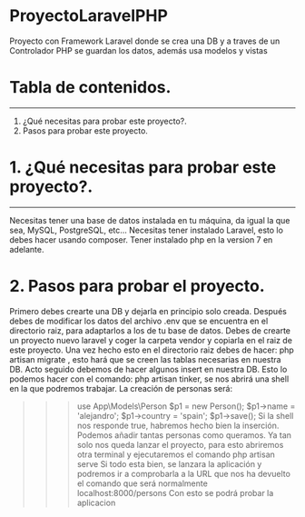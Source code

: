 # ProyectoLaravelPHP
Proyecto con Framework Laravel donde se crea una DB y a traves de un Controlador PHP se guardan los datos, además usa modelos y vistas

# Tabla de contenidos.
---------------------------

 1. ¿Qué necesitas para probar este proyecto?.
 2. Pasos para probar este proyecto.


# 1. ¿Qué necesitas para probar este proyecto?.
----------------------------
Necesitas tener una base de datos instalada en tu máquina, da igual la que sea, MySQL, PostgreSQL, etc...
Necesitas tener instalado Laravel, esto lo debes hacer usando composer.
Tener instalado php en la version 7 en adelante.

# 2. Pasos para probar el proyecto.
Primero debes crearte una DB y dejarla en principio solo creada.
Después debes de modificar los datos del archivo .env que se encuentra en el directorio raiz, para adaptarlos a los de tu base de datos.
Debes de crearte un proyecto nuevo laravel y coger la carpeta vendor y copiarla en el raiz de este proyecto.
Una vez hecho esto en el directorio raiz debes de hacer: php artisan migrate , esto hará que se creen las tablas necesarias en nuestra DB.
Acto seguido debemos de hacer algunos insert en nuestra DB.
Esto lo podemos hacer con el comando: php artisan tinker, se nos abrirá una shell en la que podremos trabajar.
La creación de personas será:
>>> use App\Models\Person
>>> $p1 = new Person();
>>> $p1->name = 'alejandro';
>>> $p1->country = 'spain';
>>> $p1->save();
Si la shell nos responde true, habremos hecho bien la inserción.
Podemos añadir tantas personas como queramos.
Ya tan solo nos queda lanzar el proyecto, para esto abriremos otra terminal y ejecutaremos el comando php artisan serve
Si todo esta bien, se lanzara la aplicación y podremos ir a comprobarla a la URL que nos ha devuelto el comando que será normalmente localhost:8000/persons
Con esto se podrá probar la aplicacion